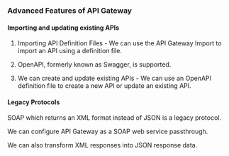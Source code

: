### Advanced Features of API Gateway

#### Importing and updating existing APIs

1. Importing API Definition Files - We can use the API Gateway Import to import an API using a definition file.

2. OpenAPI, formerly known as Swagger, is supported.

3. We can create and update existing APIs - We can use an OpenAPI definition file to create a new API or update an existing API.

#### Legacy Protocols

SOAP which returns an XML format instead of JSON is a legacy protocol.

We can configure API Gateway as a SOAP web service passthrough.

We can also transform XML responses into JSON response data.
